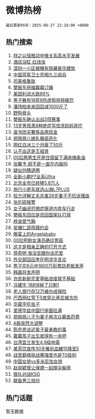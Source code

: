 # 微博热榜

`最后更新时间：2025-08-27 22:18:00 +0800`

## 热门搜索

1. [持之以恒推动中俄关系高水平发展](https://m.weibo.cn/search?containerid=100103type%3D1%26t%3D10%26q%3D%23%E6%8C%81%E4%B9%8B%E4%BB%A5%E6%81%92%E6%8E%A8%E5%8A%A8%E4%B8%AD%E4%BF%84%E5%85%B3%E7%B3%BB%E9%AB%98%E6%B0%B4%E5%B9%B3%E5%8F%91%E5%B1%95%23&stream_entry_id=51&isnewpage=1&extparam=seat%3D1%26q%3D%2523%25E6%258C%2581%25E4%25B9%258B%25E4%25BB%25A5%25E6%2581%2592%25E6%258E%25A8%25E5%258A%25A8%25E4%25B8%25AD%25E4%25BF%2584%25E5%2585%25B3%25E7%25B3%25BB%25E9%25AB%2598%25E6%25B0%25B4%25E5%25B9%25B3%25E5%258F%2591%25E5%25B1%2595%2523%26pos%3D0%26stream_entry_id%3D51%26c_type%3D51%26filter_type%3Drealtimehot%26cate%3D10103%26dgr%3D0%26display_time%3D1756304279%26pre_seqid%3D17563042793340290000821)
1. [酒店浴缸 红线虫](https://m.weibo.cn/search?containerid=100103type%3D1%26t%3D10%26q%3D%E9%85%92%E5%BA%97%E6%B5%B4%E7%BC%B8+%E7%BA%A2%E7%BA%BF%E8%99%AB&stream_entry_id=31&isnewpage=1&extparam=seat%3D1%26flag%3D0%26lcate%3D5001%26realpos%3D1%26q%3D%25E9%2585%2592%25E5%25BA%2597%25E6%25B5%25B4%25E7%25BC%25B8%2520%25E7%25BA%25A2%25E7%25BA%25BF%25E8%2599%25AB%26filter_type%3Drealtimehot%26stream_entry_id%3D31%26c_type%3D31%26dgr%3D0%26band_rank%3D1%26cate%3D5001%26pos%3D0%26display_time%3D1756304279%26pre_seqid%3D17563042793340290000821)
1. [深圳一小区被曝有隐藏豪华建筑](https://m.weibo.cn/search?containerid=100103type%3D1%26t%3D10%26q%3D%23%E6%B7%B1%E5%9C%B3%E4%B8%80%E5%B0%8F%E5%8C%BA%E8%A2%AB%E6%9B%9D%E6%9C%89%E9%9A%90%E8%97%8F%E8%B1%AA%E5%8D%8E%E5%BB%BA%E7%AD%91%23&stream_entry_id=31&isnewpage=1&extparam=seat%3D1%26flag%3D1%26lcate%3D5001%26realpos%3D2%26q%3D%2523%25E6%25B7%25B1%25E5%259C%25B3%25E4%25B8%2580%25E5%25B0%258F%25E5%258C%25BA%25E8%25A2%25AB%25E6%259B%259D%25E6%259C%2589%25E9%259A%2590%25E8%2597%258F%25E8%25B1%25AA%25E5%258D%258E%25E5%25BB%25BA%25E7%25AD%2591%2523%26filter_type%3Drealtimehot%26stream_entry_id%3D31%26c_type%3D31%26dgr%3D0%26band_rank%3D2%26cate%3D5001%26pos%3D1%26display_time%3D1756304279%26pre_seqid%3D17563042793340290000821)
1. [中国蓝盔卫士亮相九三阅兵](https://m.weibo.cn/search?containerid=100103type%3D1%26t%3D10%26q%3D%23%E4%B8%AD%E5%9B%BD%E8%93%9D%E7%9B%94%E5%8D%AB%E5%A3%AB%E4%BA%AE%E7%9B%B8%E4%B9%9D%E4%B8%89%E9%98%85%E5%85%B5%23&stream_entry_id=31&isnewpage=1&extparam=seat%3D1%26flag%3D0%26lcate%3D5001%26realpos%3D3%26q%3D%2523%25E4%25B8%25AD%25E5%259B%25BD%25E8%2593%259D%25E7%259B%2594%25E5%258D%25AB%25E5%25A3%25AB%25E4%25BA%25AE%25E7%259B%25B8%25E4%25B9%259D%25E4%25B8%2589%25E9%2598%2585%25E5%2585%25B5%2523%26filter_type%3Drealtimehot%26stream_entry_id%3D31%26c_type%3D31%26dgr%3D0%26band_rank%3D3%26cate%3D5001%26pos%3D2%26display_time%3D1756304279%26pre_seqid%3D17563042793340290000821)
1. [司美格鲁肽](https://m.weibo.cn/search?containerid=100103type%3D1%26t%3D10%26q%3D%E5%8F%B8%E7%BE%8E%E6%A0%BC%E9%B2%81%E8%82%BD&stream_entry_id=31&isnewpage=1&extparam=seat%3D1%26flag%3D0%26lcate%3D5001%26realpos%3D4%26q%3D%25E5%258F%25B8%25E7%25BE%258E%25E6%25A0%25BC%25E9%25B2%2581%25E8%2582%25BD%26filter_type%3Drealtimehot%26stream_entry_id%3D31%26c_type%3D31%26dgr%3D0%26band_rank%3D4%26cate%3D5001%26pos%3D3%26display_time%3D1756304279%26pre_seqid%3D17563042793340290000821)
1. [樊振东祝福霉霉订婚](https://m.weibo.cn/search?containerid=100103type%3D1%26t%3D10%26q%3D%23%E6%A8%8A%E6%8C%AF%E4%B8%9C%E7%A5%9D%E7%A6%8F%E9%9C%89%E9%9C%89%E8%AE%A2%E5%A9%9A%23&stream_entry_id=31&isnewpage=1&extparam=seat%3D1%26flag%3D1%26lcate%3D5001%26realpos%3D5%26q%3D%2523%25E6%25A8%258A%25E6%258C%25AF%25E4%25B8%259C%25E7%25A5%259D%25E7%25A6%258F%25E9%259C%2589%25E9%259C%2589%25E8%25AE%25A2%25E5%25A9%259A%2523%26filter_type%3Drealtimehot%26stream_entry_id%3D31%26c_type%3D31%26dgr%3D0%26band_rank%3D5%26cate%3D5001%26pos%3D4%26display_time%3D1756304279%26pre_seqid%3D17563042793340290000821)
1. [美团利润大跌89%](https://m.weibo.cn/search?containerid=100103type%3D1%26t%3D10%26q%3D%E7%BE%8E%E5%9B%A2%E5%88%A9%E6%B6%A6%E5%A4%A7%E8%B7%8C89%25&stream_entry_id=31&isnewpage=1&extparam=seat%3D1%26flag%3D1%26lcate%3D5001%26realpos%3D6%26q%3D%25E7%25BE%258E%25E5%259B%25A2%25E5%2588%25A9%25E6%25B6%25A6%25E5%25A4%25A7%25E8%25B7%258C89%2525%26filter_type%3Drealtimehot%26stream_entry_id%3D31%26c_type%3D31%26dgr%3D0%26band_rank%3D6%26cate%3D5001%26pos%3D5%26display_time%3D1756304279%26pre_seqid%3D17563042793340290000821)
1. [男子散布16死8伤虚假视频被罚](https://m.weibo.cn/search?containerid=100103type%3D1%26t%3D10%26q%3D%23%E7%94%B7%E5%AD%90%E6%95%A3%E5%B8%8316%E6%AD%BB8%E4%BC%A4%E8%99%9A%E5%81%87%E8%A7%86%E9%A2%91%E8%A2%AB%E7%BD%9A%23&stream_entry_id=31&isnewpage=1&extparam=seat%3D1%26stream_entry_id%3D31%26lcate%3D5001%26is_ad_pos%3D1%26q%3D%2523%25E7%2594%25B7%25E5%25AD%2590%25E6%2595%25A3%25E5%25B8%258316%25E6%25AD%25BB8%25E4%25BC%25A4%25E8%2599%259A%25E5%2581%2587%25E8%25A7%2586%25E9%25A2%2591%25E8%25A2%25AB%25E7%25BD%259A%2523%26filter_type%3Drealtimehot%26c_type%3D31%26adid%3D298715%26dgr%3D0%26band_rank%3D7%26cate%3D5001%26pos%3D6%26display_time%3D1756304279%26pre_seqid%3D17563042793340290000821)
1. [潘玮柏来来回回减1000斤了](https://m.weibo.cn/search?containerid=100103type%3D1%26t%3D10%26q%3D%E6%BD%98%E7%8E%AE%E6%9F%8F%E6%9D%A5%E6%9D%A5%E5%9B%9E%E5%9B%9E%E5%87%8F1000%E6%96%A4%E4%BA%86&stream_entry_id=31&isnewpage=1&extparam=seat%3D1%26flag%3D1%26lcate%3D5001%26realpos%3D7%26q%3D%25E6%25BD%2598%25E7%258E%25AE%25E6%259F%258F%25E6%259D%25A5%25E6%259D%25A5%25E5%259B%259E%25E5%259B%259E%25E5%2587%258F1000%25E6%2596%25A4%25E4%25BA%2586%26filter_type%3Drealtimehot%26stream_entry_id%3D31%26c_type%3D31%26dgr%3D0%26band_rank%3D7%26cate%3D5001%26pos%3D7%26display_time%3D1756304279%26pre_seqid%3D17563042793340290000821)
1. [野狗骨头](https://m.weibo.cn/search?containerid=100103type%3D1%26t%3D10%26q%3D%E9%87%8E%E7%8B%97%E9%AA%A8%E5%A4%B4&stream_entry_id=31&isnewpage=1&extparam=seat%3D1%26flag%3D1%26lcate%3D5001%26realpos%3D8%26q%3D%25E9%2587%258E%25E7%258B%2597%25E9%25AA%25A8%25E5%25A4%25B4%26filter_type%3Drealtimehot%26stream_entry_id%3D31%26c_type%3D31%26dgr%3D0%26band_rank%3D8%26cate%3D5001%26pos%3D8%26display_time%3D1756304279%26pre_seqid%3D17563042793340290000821)
1. [樊振东确认出战3项赛事](https://m.weibo.cn/search?containerid=100103type%3D1%26t%3D10%26q%3D%23%E6%A8%8A%E6%8C%AF%E4%B8%9C%E7%A1%AE%E8%AE%A4%E5%87%BA%E6%88%983%E9%A1%B9%E8%B5%9B%E4%BA%8B%23&stream_entry_id=31&isnewpage=1&extparam=seat%3D1%26flag%3D0%26lcate%3D5001%26realpos%3D9%26q%3D%2523%25E6%25A8%258A%25E6%258C%25AF%25E4%25B8%259C%25E7%25A1%25AE%25E8%25AE%25A4%25E5%2587%25BA%25E6%2588%25983%25E9%25A1%25B9%25E8%25B5%259B%25E4%25BA%258B%2523%26filter_type%3Drealtimehot%26stream_entry_id%3D31%26c_type%3D31%26dgr%3D0%26band_rank%3D9%26cate%3D5001%26pos%3D9%26display_time%3D1756304279%26pre_seqid%3D17563042793340290000821)
1. [13岁男孩患8种绝症写信求妈妈弃疗](https://m.weibo.cn/search?containerid=100103type%3D1%26t%3D10%26q%3D%2313%E5%B2%81%E7%94%B7%E5%AD%A9%E6%82%A38%E7%A7%8D%E7%BB%9D%E7%97%87%E5%86%99%E4%BF%A1%E6%B1%82%E5%A6%88%E5%A6%88%E5%BC%83%E7%96%97%23&stream_entry_id=31&isnewpage=1&extparam=seat%3D1%26flag%3D0%26lcate%3D5001%26realpos%3D10%26q%3D%252313%25E5%25B2%2581%25E7%2594%25B7%25E5%25AD%25A9%25E6%2582%25A38%25E7%25A7%258D%25E7%25BB%259D%25E7%2597%2587%25E5%2586%2599%25E4%25BF%25A1%25E6%25B1%2582%25E5%25A6%2588%25E5%25A6%2588%25E5%25BC%2583%25E7%2596%2597%2523%26filter_type%3Drealtimehot%26stream_entry_id%3D31%26c_type%3D31%26dgr%3D0%26band_rank%3D10%26cate%3D5001%26pos%3D10%26display_time%3D1756304279%26pre_seqid%3D17563042793340290000821)
1. [虞书欣买奢侈品用现金](https://m.weibo.cn/search?containerid=100103type%3D1%26t%3D10%26q%3D%23%E8%99%9E%E4%B9%A6%E6%AC%A3%E4%B9%B0%E5%A5%A2%E4%BE%88%E5%93%81%E7%94%A8%E7%8E%B0%E9%87%91%23&stream_entry_id=31&isnewpage=1&extparam=seat%3D1%26flag%3D1%26lcate%3D5001%26realpos%3D11%26q%3D%2523%25E8%2599%259E%25E4%25B9%25A6%25E6%25AC%25A3%25E4%25B9%25B0%25E5%25A5%25A2%25E4%25BE%2588%25E5%2593%2581%25E7%2594%25A8%25E7%258E%25B0%25E9%2587%2591%2523%26filter_type%3Drealtimehot%26stream_entry_id%3D31%26c_type%3D31%26dgr%3D0%26band_rank%3D11%26cate%3D5001%26pos%3D11%26display_time%3D1756304279%26pre_seqid%3D17563042793340290000821)
1. [郑佩佩儿媳乳腺癌恶化](https://m.weibo.cn/search?containerid=100103type%3D1%26t%3D10%26q%3D%23%E9%83%91%E4%BD%A9%E4%BD%A9%E5%84%BF%E5%AA%B3%E4%B9%B3%E8%85%BA%E7%99%8C%E6%81%B6%E5%8C%96%23&stream_entry_id=31&isnewpage=1&extparam=seat%3D1%26flag%3D1%26lcate%3D5001%26realpos%3D12%26q%3D%2523%25E9%2583%2591%25E4%25BD%25A9%25E4%25BD%25A9%25E5%2584%25BF%25E5%25AA%25B3%25E4%25B9%25B3%25E8%2585%25BA%25E7%2599%258C%25E6%2581%25B6%25E5%258C%2596%2523%26filter_type%3Drealtimehot%26stream_entry_id%3D31%26c_type%3D31%26dgr%3D0%26band_rank%3D12%26cate%3D5001%26pos%3D12%26display_time%3D1756304279%26pre_seqid%3D17563042793340290000821)
1. [网红白冰三个月瘦了50斤](https://m.weibo.cn/search?containerid=100103type%3D1%26t%3D10%26q%3D%23%E7%BD%91%E7%BA%A2%E7%99%BD%E5%86%B0%E4%B8%89%E4%B8%AA%E6%9C%88%E7%98%A6%E4%BA%8650%E6%96%A4%23&stream_entry_id=31&isnewpage=1&extparam=seat%3D1%26flag%3D0%26lcate%3D5001%26realpos%3D13%26q%3D%2523%25E7%25BD%2591%25E7%25BA%25A2%25E7%2599%25BD%25E5%2586%25B0%25E4%25B8%2589%25E4%25B8%25AA%25E6%259C%2588%25E7%2598%25A6%25E4%25BA%258650%25E6%2596%25A4%2523%26filter_type%3Drealtimehot%26stream_entry_id%3D31%26c_type%3D31%26dgr%3D0%26band_rank%3D13%26cate%3D5001%26pos%3D13%26display_time%3D1756304279%26pre_seqid%3D17563042793340290000821)
1. [认不出这是王祖贤](https://m.weibo.cn/search?containerid=100103type%3D1%26t%3D10%26q%3D%23%E8%AE%A4%E4%B8%8D%E5%87%BA%E8%BF%99%E6%98%AF%E7%8E%8B%E7%A5%96%E8%B4%A4%23&stream_entry_id=31&isnewpage=1&extparam=seat%3D1%26flag%3D1%26lcate%3D5001%26realpos%3D14%26q%3D%2523%25E8%25AE%25A4%25E4%25B8%258D%25E5%2587%25BA%25E8%25BF%2599%25E6%2598%25AF%25E7%258E%258B%25E7%25A5%2596%25E8%25B4%25A4%2523%26filter_type%3Drealtimehot%26stream_entry_id%3D31%26c_type%3D31%26dgr%3D0%26band_rank%3D14%26cate%3D5001%26pos%3D14%26display_time%3D1756304279%26pre_seqid%3D17563042793340290000821)
1. [00后两男生开房住宿留下满床辣条油](https://m.weibo.cn/search?containerid=100103type%3D1%26t%3D10%26q%3D%2300%E5%90%8E%E4%B8%A4%E7%94%B7%E7%94%9F%E5%BC%80%E6%88%BF%E4%BD%8F%E5%AE%BF%E7%95%99%E4%B8%8B%E6%BB%A1%E5%BA%8A%E8%BE%A3%E6%9D%A1%E6%B2%B9%23&stream_entry_id=31&isnewpage=1&extparam=seat%3D1%26flag%3D0%26lcate%3D5001%26realpos%3D15%26q%3D%252300%25E5%2590%258E%25E4%25B8%25A4%25E7%2594%25B7%25E7%2594%259F%25E5%25BC%2580%25E6%2588%25BF%25E4%25BD%258F%25E5%25AE%25BF%25E7%2595%2599%25E4%25B8%258B%25E6%25BB%25A1%25E5%25BA%258A%25E8%25BE%25A3%25E6%259D%25A1%25E6%25B2%25B9%2523%26filter_type%3Drealtimehot%26stream_entry_id%3D31%26c_type%3D31%26dgr%3D0%26band_rank%3D15%26cate%3D5001%26pos%3D15%26display_time%3D1756304279%26pre_seqid%3D17563042793340290000821)
1. [张馨予 姐不是一直在内娱吗](https://m.weibo.cn/search?containerid=100103type%3D1%26t%3D10%26q%3D%E5%BC%A0%E9%A6%A8%E4%BA%88+%E5%A7%90%E4%B8%8D%E6%98%AF%E4%B8%80%E7%9B%B4%E5%9C%A8%E5%86%85%E5%A8%B1%E5%90%97&stream_entry_id=31&isnewpage=1&extparam=seat%3D1%26flag%3D0%26lcate%3D5001%26realpos%3D16%26q%3D%25E5%25BC%25A0%25E9%25A6%25A8%25E4%25BA%2588%2520%25E5%25A7%2590%25E4%25B8%258D%25E6%2598%25AF%25E4%25B8%2580%25E7%259B%25B4%25E5%259C%25A8%25E5%2586%2585%25E5%25A8%25B1%25E5%2590%2597%26filter_type%3Drealtimehot%26stream_entry_id%3D31%26c_type%3D31%26dgr%3D0%26band_rank%3D16%26cate%3D5001%26pos%3D16%26display_time%3D1756304279%26pre_seqid%3D17563042793340290000821)
1. [疑似何穗退圈](https://m.weibo.cn/search?containerid=100103type%3D1%26t%3D10%26q%3D%23%E7%96%91%E4%BC%BC%E4%BD%95%E7%A9%97%E9%80%80%E5%9C%88%23&stream_entry_id=31&isnewpage=1&extparam=seat%3D1%26flag%3D0%26lcate%3D5001%26realpos%3D17%26q%3D%2523%25E7%2596%2591%25E4%25BC%25BC%25E4%25BD%2595%25E7%25A9%2597%25E9%2580%2580%25E5%259C%2588%2523%26filter_type%3Drealtimehot%26stream_entry_id%3D31%26c_type%3D31%26dgr%3D0%26band_rank%3D17%26cate%3D5001%26pos%3D17%26display_time%3D1756304279%26pre_seqid%3D17563042793340290000821)
1. [全新小鹏P7全系Ultra](https://m.weibo.cn/search?containerid=100103type%3D1%26t%3D10%26q%3D%23%E5%85%A8%E6%96%B0%E5%B0%8F%E9%B9%8FP7%E5%85%A8%E7%B3%BBUltra%23&stream_entry_id=31&isnewpage=1&extparam=seat%3D1%26flag%3D1%26lcate%3D5001%26realpos%3D18%26q%3D%2523%25E5%2585%25A8%25E6%2596%25B0%25E5%25B0%258F%25E9%25B9%258FP7%25E5%2585%25A8%25E7%25B3%25BBUltra%2523%26filter_type%3Drealtimehot%26stream_entry_id%3D31%26c_type%3D31%26dgr%3D0%26band_rank%3D18%26cate%3D5001%26pos%3D18%26display_time%3D1756304279%26pre_seqid%3D17563042793340290000821)
1. [北京全市已转移5.8万人](https://m.weibo.cn/search?containerid=100103type%3D1%26t%3D10%26q%3D%23%E5%8C%97%E4%BA%AC%E5%85%A8%E5%B8%82%E5%B7%B2%E8%BD%AC%E7%A7%BB5.8%E4%B8%87%E4%BA%BA%23&stream_entry_id=31&isnewpage=1&extparam=seat%3D1%26flag%3D0%26lcate%3D5001%26realpos%3D19%26q%3D%2523%25E5%258C%2597%25E4%25BA%25AC%25E5%2585%25A8%25E5%25B8%2582%25E5%25B7%25B2%25E8%25BD%25AC%25E7%25A7%25BB5.8%25E4%25B8%2587%25E4%25BA%25BA%2523%26filter_type%3Drealtimehot%26stream_entry_id%3D31%26c_type%3D31%26dgr%3D0%26band_rank%3D19%26cate%3D5001%26pos%3D19%26display_time%3D1756304279%26pre_seqid%3D17563042793340290000821)
1. [旅行小房车就选山海L7PLUS](https://m.weibo.cn/search?containerid=100103type%3D1%26t%3D10%26q%3D%23%E6%97%85%E8%A1%8C%E5%B0%8F%E6%88%BF%E8%BD%A6%E5%B0%B1%E9%80%89%E5%B1%B1%E6%B5%B7L7PLUS%23&stream_entry_id=31&isnewpage=1&extparam=seat%3D1%26flag%3D1%26lcate%3D5001%26realpos%3D20%26q%3D%2523%25E6%2597%2585%25E8%25A1%258C%25E5%25B0%258F%25E6%2588%25BF%25E8%25BD%25A6%25E5%25B0%25B1%25E9%2580%2589%25E5%25B1%25B1%25E6%25B5%25B7L7PLUS%2523%26filter_type%3Drealtimehot%26stream_entry_id%3D31%26c_type%3D31%26dgr%3D0%26band_rank%3D20%26cate%3D5001%26pos%3D20%26display_time%3D1756304279%26pre_seqid%3D17563042793340290000821)
1. [检方详解丈夫杀害26岁妻子不抗诉理由](https://m.weibo.cn/search?containerid=100103type%3D1%26t%3D10%26q%3D%23%E6%A3%80%E6%96%B9%E8%AF%A6%E8%A7%A3%E4%B8%88%E5%A4%AB%E6%9D%80%E5%AE%B326%E5%B2%81%E5%A6%BB%E5%AD%90%E4%B8%8D%E6%8A%97%E8%AF%89%E7%90%86%E7%94%B1%23&stream_entry_id=31&isnewpage=1&extparam=seat%3D1%26flag%3D0%26lcate%3D5001%26realpos%3D21%26q%3D%2523%25E6%25A3%2580%25E6%2596%25B9%25E8%25AF%25A6%25E8%25A7%25A3%25E4%25B8%2588%25E5%25A4%25AB%25E6%259D%2580%25E5%25AE%25B326%25E5%25B2%2581%25E5%25A6%25BB%25E5%25AD%2590%25E4%25B8%258D%25E6%258A%2597%25E8%25AF%2589%25E7%2590%2586%25E7%2594%25B1%2523%26filter_type%3Drealtimehot%26stream_entry_id%3D31%26c_type%3D31%26dgr%3D0%26band_rank%3D21%26cate%3D5001%26pos%3D21%26display_time%3D1756304279%26pre_seqid%3D17563042793340290000821)
1. [张伦硕报警](https://m.weibo.cn/search?containerid=100103type%3D1%26t%3D10%26q%3D%23%E5%BC%A0%E4%BC%A6%E7%A1%95%E6%8A%A5%E8%AD%A6%23&stream_entry_id=31&isnewpage=1&extparam=seat%3D1%26flag%3D1%26lcate%3D5001%26realpos%3D22%26q%3D%2523%25E5%25BC%25A0%25E4%25BC%25A6%25E7%25A1%2595%25E6%258A%25A5%25E8%25AD%25A6%2523%26filter_type%3Drealtimehot%26stream_entry_id%3D31%26c_type%3D31%26dgr%3D0%26band_rank%3D22%26cate%3D5001%26pos%3D22%26display_time%3D1756304279%26pre_seqid%3D17563042793340290000821)
1. [女子幽闭恐惧症隧道内弃车行走](https://m.weibo.cn/search?containerid=100103type%3D1%26t%3D10%26q%3D%23%E5%A5%B3%E5%AD%90%E5%B9%BD%E9%97%AD%E6%81%90%E6%83%A7%E7%97%87%E9%9A%A7%E9%81%93%E5%86%85%E5%BC%83%E8%BD%A6%E8%A1%8C%E8%B5%B0%23&stream_entry_id=31&isnewpage=1&extparam=seat%3D1%26flag%3D1%26lcate%3D5001%26realpos%3D23%26q%3D%2523%25E5%25A5%25B3%25E5%25AD%2590%25E5%25B9%25BD%25E9%2597%25AD%25E6%2581%2590%25E6%2583%25A7%25E7%2597%2587%25E9%259A%25A7%25E9%2581%2593%25E5%2586%2585%25E5%25BC%2583%25E8%25BD%25A6%25E8%25A1%258C%25E8%25B5%25B0%2523%26filter_type%3Drealtimehot%26stream_entry_id%3D31%26c_type%3D31%26dgr%3D0%26band_rank%3D23%26cate%3D5001%26pos%3D23%26display_time%3D1756304279%26pre_seqid%3D17563042793340290000821)
1. [樊振东回应是否回国家队打球](https://m.weibo.cn/search?containerid=100103type%3D1%26t%3D10%26q%3D%23%E6%A8%8A%E6%8C%AF%E4%B8%9C%E5%9B%9E%E5%BA%94%E6%98%AF%E5%90%A6%E5%9B%9E%E5%9B%BD%E5%AE%B6%E9%98%9F%E6%89%93%E7%90%83%23&stream_entry_id=31&isnewpage=1&extparam=seat%3D1%26flag%3D1%26lcate%3D5001%26realpos%3D24%26q%3D%2523%25E6%25A8%258A%25E6%258C%25AF%25E4%25B8%259C%25E5%259B%259E%25E5%25BA%2594%25E6%2598%25AF%25E5%2590%25A6%25E5%259B%259E%25E5%259B%25BD%25E5%25AE%25B6%25E9%2598%259F%25E6%2589%2593%25E7%2590%2583%2523%26filter_type%3Drealtimehot%26stream_entry_id%3D31%26c_type%3D31%26dgr%3D0%26band_rank%3D24%26cate%3D5001%26pos%3D24%26display_time%3D1756304279%26pre_seqid%3D17563042793340290000821)
1. [梓渝曾气胸](https://m.weibo.cn/search?containerid=100103type%3D1%26t%3D10%26q%3D%E6%A2%93%E6%B8%9D%E6%9B%BE%E6%B0%94%E8%83%B8&stream_entry_id=31&isnewpage=1&extparam=seat%3D1%26flag%3D1%26lcate%3D5001%26realpos%3D25%26q%3D%25E6%25A2%2593%25E6%25B8%259D%25E6%259B%25BE%25E6%25B0%2594%25E8%2583%25B8%26filter_type%3Drealtimehot%26stream_entry_id%3D31%26c_type%3D31%26dgr%3D0%26band_rank%3D25%26cate%3D5001%26pos%3D25%26display_time%3D1756304279%26pre_seqid%3D17563042793340290000821)
1. [吴慷仁邵雨薇约会](https://m.weibo.cn/search?containerid=100103type%3D1%26t%3D10%26q%3D%23%E5%90%B4%E6%85%B7%E4%BB%81%E9%82%B5%E9%9B%A8%E8%96%87%E7%BA%A6%E4%BC%9A%23&stream_entry_id=31&isnewpage=1&extparam=seat%3D1%26flag%3D1%26lcate%3D5001%26realpos%3D26%26q%3D%2523%25E5%2590%25B4%25E6%2585%25B7%25E4%25BB%2581%25E9%2582%25B5%25E9%259B%25A8%25E8%2596%2587%25E7%25BA%25A6%25E4%25BC%259A%2523%26filter_type%3Drealtimehot%26stream_entry_id%3D31%26c_type%3D31%26dgr%3D0%26band_rank%3D26%26cate%3D5001%26pos%3D26%26display_time%3D1756304279%26pre_seqid%3D17563042793340290000821)
1. [晚宴上的Angelababy](https://m.weibo.cn/search?containerid=100103type%3D1%26t%3D10%26q%3D%23%E6%99%9A%E5%AE%B4%E4%B8%8A%E7%9A%84Angelababy%23&stream_entry_id=31&isnewpage=1&extparam=seat%3D1%26flag%3D1%26lcate%3D5001%26realpos%3D27%26q%3D%2523%25E6%2599%259A%25E5%25AE%25B4%25E4%25B8%258A%25E7%259A%2584Angelababy%2523%26filter_type%3Drealtimehot%26stream_entry_id%3D31%26c_type%3D31%26dgr%3D0%26band_rank%3D27%26cate%3D5001%26pos%3D27%26display_time%3D1756304279%26pre_seqid%3D17563042793340290000821)
1. [00后短剧女演员确诊胃癌](https://m.weibo.cn/search?containerid=100103type%3D1%26t%3D10%26q%3D%2300%E5%90%8E%E7%9F%AD%E5%89%A7%E5%A5%B3%E6%BC%94%E5%91%98%E7%A1%AE%E8%AF%8A%E8%83%83%E7%99%8C%23&stream_entry_id=31&isnewpage=1&extparam=seat%3D1%26flag%3D1%26lcate%3D5001%26realpos%3D28%26q%3D%252300%25E5%2590%258E%25E7%259F%25AD%25E5%2589%25A7%25E5%25A5%25B3%25E6%25BC%2594%25E5%2591%2598%25E7%25A1%25AE%25E8%25AF%258A%25E8%2583%2583%25E7%2599%258C%2523%26filter_type%3Drealtimehot%26stream_entry_id%3D31%26c_type%3D31%26dgr%3D0%26band_rank%3D28%26cate%3D5001%26pos%3D28%26display_time%3D1756304279%26pre_seqid%3D17563042793340290000821)
1. [这才是相亲正确的打开方式](https://m.weibo.cn/search?containerid=100103type%3D1%26t%3D10%26q%3D%E8%BF%99%E6%89%8D%E6%98%AF%E7%9B%B8%E4%BA%B2%E6%AD%A3%E7%A1%AE%E7%9A%84%E6%89%93%E5%BC%80%E6%96%B9%E5%BC%8F&stream_entry_id=31&isnewpage=1&extparam=seat%3D1%26flag%3D1%26lcate%3D5001%26realpos%3D29%26q%3D%25E8%25BF%2599%25E6%2589%258D%25E6%2598%25AF%25E7%259B%25B8%25E4%25BA%25B2%25E6%25AD%25A3%25E7%25A1%25AE%25E7%259A%2584%25E6%2589%2593%25E5%25BC%2580%25E6%2596%25B9%25E5%25BC%258F%26filter_type%3Drealtimehot%26stream_entry_id%3D31%26c_type%3D31%26dgr%3D0%26band_rank%3D29%26cate%3D5001%26pos%3D29%26display_time%3D1756304279%26pre_seqid%3D17563042793340290000821)
1. [蒋奇明 我没空跟你谈恋爱](https://m.weibo.cn/search?containerid=100103type%3D1%26t%3D10%26q%3D%E8%92%8B%E5%A5%87%E6%98%8E+%E6%88%91%E6%B2%A1%E7%A9%BA%E8%B7%9F%E4%BD%A0%E8%B0%88%E6%81%8B%E7%88%B1&stream_entry_id=31&isnewpage=1&extparam=seat%3D1%26flag%3D0%26lcate%3D5001%26realpos%3D30%26q%3D%25E8%2592%258B%25E5%25A5%2587%25E6%2598%258E%2520%25E6%2588%2591%25E6%25B2%25A1%25E7%25A9%25BA%25E8%25B7%259F%25E4%25BD%25A0%25E8%25B0%2588%25E6%2581%258B%25E7%2588%25B1%26filter_type%3Drealtimehot%26stream_entry_id%3D31%26c_type%3D31%26dgr%3D0%26band_rank%3D30%26cate%3D5001%26pos%3D30%26display_time%3D1756304279%26pre_seqid%3D17563042793340290000821)
1. [外交部回应李在明涉华言论](https://m.weibo.cn/search?containerid=100103type%3D1%26t%3D10%26q%3D%23%E5%A4%96%E4%BA%A4%E9%83%A8%E5%9B%9E%E5%BA%94%E6%9D%8E%E5%9C%A8%E6%98%8E%E6%B6%89%E5%8D%8E%E8%A8%80%E8%AE%BA%23&stream_entry_id=31&isnewpage=1&extparam=seat%3D1%26flag%3D0%26lcate%3D5001%26realpos%3D31%26q%3D%2523%25E5%25A4%2596%25E4%25BA%25A4%25E9%2583%25A8%25E5%259B%259E%25E5%25BA%2594%25E6%259D%258E%25E5%259C%25A8%25E6%2598%258E%25E6%25B6%2589%25E5%258D%258E%25E8%25A8%2580%25E8%25AE%25BA%2523%26filter_type%3Drealtimehot%26stream_entry_id%3D31%26c_type%3D31%26dgr%3D0%26band_rank%3D31%26cate%3D5001%26pos%3D31%26display_time%3D1756304279%26pre_seqid%3D17563042793340290000821)
1. [男子花6元中1800万彩票店老板发声](https://m.weibo.cn/search?containerid=100103type%3D1%26t%3D10%26q%3D%23%E7%94%B7%E5%AD%90%E8%8A%B16%E5%85%83%E4%B8%AD1800%E4%B8%87%E5%BD%A9%E7%A5%A8%E5%BA%97%E8%80%81%E6%9D%BF%E5%8F%91%E5%A3%B0%23&stream_entry_id=31&isnewpage=1&extparam=seat%3D1%26flag%3D0%26lcate%3D5001%26realpos%3D32%26q%3D%2523%25E7%2594%25B7%25E5%25AD%2590%25E8%258A%25B16%25E5%2585%2583%25E4%25B8%25AD1800%25E4%25B8%2587%25E5%25BD%25A9%25E7%25A5%25A8%25E5%25BA%2597%25E8%2580%2581%25E6%259D%25BF%25E5%258F%2591%25E5%25A3%25B0%2523%26filter_type%3Drealtimehot%26stream_entry_id%3D31%26c_type%3D31%26dgr%3D0%26band_rank%3D32%26cate%3D5001%26pos%3D32%26display_time%3D1756304279%26pre_seqid%3D17563042793340290000821)
1. [韩磊将发声明](https://m.weibo.cn/search?containerid=100103type%3D1%26t%3D10%26q%3D%23%E9%9F%A9%E7%A3%8A%E5%B0%86%E5%8F%91%E5%A3%B0%E6%98%8E%23&stream_entry_id=31&isnewpage=1&extparam=seat%3D1%26flag%3D1%26lcate%3D5001%26realpos%3D33%26q%3D%2523%25E9%259F%25A9%25E7%25A3%258A%25E5%25B0%2586%25E5%258F%2591%25E5%25A3%25B0%25E6%2598%258E%2523%26filter_type%3Drealtimehot%26stream_entry_id%3D31%26c_type%3D31%26dgr%3D0%26band_rank%3D33%26cate%3D5001%26pos%3D33%26display_time%3D1756304279%26pre_seqid%3D17563042793340290000821)
1. [许凯新剧恋爱基础进度就不基础](https://m.weibo.cn/search?containerid=100103type%3D1%26t%3D10%26q%3D%E8%AE%B8%E5%87%AF%E6%96%B0%E5%89%A7%E6%81%8B%E7%88%B1%E5%9F%BA%E7%A1%80%E8%BF%9B%E5%BA%A6%E5%B0%B1%E4%B8%8D%E5%9F%BA%E7%A1%80&stream_entry_id=31&isnewpage=1&extparam=seat%3D1%26flag%3D1%26lcate%3D5001%26realpos%3D34%26q%3D%25E8%25AE%25B8%25E5%2587%25AF%25E6%2596%25B0%25E5%2589%25A7%25E6%2581%258B%25E7%2588%25B1%25E5%259F%25BA%25E7%25A1%2580%25E8%25BF%259B%25E5%25BA%25A6%25E5%25B0%25B1%25E4%25B8%258D%25E5%259F%25BA%25E7%25A1%2580%26filter_type%3Drealtimehot%26stream_entry_id%3D31%26c_type%3D31%26dgr%3D0%26band_rank%3D34%26cate%3D5001%26pos%3D34%26display_time%3D1756304279%26pre_seqid%3D17563042793340290000821)
1. [冯建宇 18的8掉了只剩1](https://m.weibo.cn/search?containerid=100103type%3D1%26t%3D10%26q%3D%E5%86%AF%E5%BB%BA%E5%AE%87+18%E7%9A%848%E6%8E%89%E4%BA%86%E5%8F%AA%E5%89%A91&stream_entry_id=31&isnewpage=1&extparam=seat%3D1%26flag%3D1%26lcate%3D5001%26realpos%3D35%26q%3D%25E5%2586%25AF%25E5%25BB%25BA%25E5%25AE%2587%252018%25E7%259A%25848%25E6%258E%2589%25E4%25BA%2586%25E5%258F%25AA%25E5%2589%25A91%26filter_type%3Drealtimehot%26stream_entry_id%3D31%26c_type%3D31%26dgr%3D0%26band_rank%3D35%26cate%3D5001%26pos%3D35%26display_time%3D1756304279%26pre_seqid%3D17563042793340290000821)
1. [老人银行存12万被办成保险](https://m.weibo.cn/search?containerid=100103type%3D1%26t%3D10%26q%3D%E8%80%81%E4%BA%BA%E9%93%B6%E8%A1%8C%E5%AD%9812%E4%B8%87%E8%A2%AB%E5%8A%9E%E6%88%90%E4%BF%9D%E9%99%A9&stream_entry_id=31&isnewpage=1&extparam=seat%3D1%26flag%3D1%26lcate%3D5001%26realpos%3D36%26q%3D%25E8%2580%2581%25E4%25BA%25BA%25E9%2593%25B6%25E8%25A1%258C%25E5%25AD%259812%25E4%25B8%2587%25E8%25A2%25AB%25E5%258A%259E%25E6%2588%2590%25E4%25BF%259D%25E9%2599%25A9%26filter_type%3Drealtimehot%26stream_entry_id%3D31%26c_type%3D31%26dgr%3D0%26band_rank%3D36%26cate%3D5001%26pos%3D36%26display_time%3D1756304279%26pre_seqid%3D17563042793340290000821)
1. [巴西网红零下5度穿比基尼被冻伤](https://m.weibo.cn/search?containerid=100103type%3D1%26t%3D10%26q%3D%23%E5%B7%B4%E8%A5%BF%E7%BD%91%E7%BA%A2%E9%9B%B6%E4%B8%8B5%E5%BA%A6%E7%A9%BF%E6%AF%94%E5%9F%BA%E5%B0%BC%E8%A2%AB%E5%86%BB%E4%BC%A4%23&stream_entry_id=31&isnewpage=1&extparam=seat%3D1%26flag%3D1%26lcate%3D5001%26realpos%3D37%26q%3D%2523%25E5%25B7%25B4%25E8%25A5%25BF%25E7%25BD%2591%25E7%25BA%25A2%25E9%259B%25B6%25E4%25B8%258B5%25E5%25BA%25A6%25E7%25A9%25BF%25E6%25AF%2594%25E5%259F%25BA%25E5%25B0%25BC%25E8%25A2%25AB%25E5%2586%25BB%25E4%25BC%25A4%2523%26filter_type%3Drealtimehot%26stream_entry_id%3D31%26c_type%3D31%26dgr%3D0%26band_rank%3D37%26cate%3D5001%26pos%3D37%26display_time%3D1756304279%26pre_seqid%3D17563042793340290000821)
1. [华晨宇吃虫子](https://m.weibo.cn/search?containerid=100103type%3D1%26t%3D10%26q%3D%E5%8D%8E%E6%99%A8%E5%AE%87%E5%90%83%E8%99%AB%E5%AD%90&stream_entry_id=31&isnewpage=1&extparam=seat%3D1%26flag%3D1%26lcate%3D5001%26realpos%3D38%26q%3D%25E5%258D%258E%25E6%2599%25A8%25E5%25AE%2587%25E5%2590%2583%25E8%2599%25AB%25E5%25AD%2590%26filter_type%3Drealtimehot%26stream_entry_id%3D31%26c_type%3D31%26dgr%3D0%26band_rank%3D38%26cate%3D5001%26pos%3D38%26display_time%3D1756304279%26pre_seqid%3D17563042793340290000821)
1. [爱德华兹中国行排面拉满](https://m.weibo.cn/search?containerid=100103type%3D1%26t%3D10%26q%3D%23%E7%88%B1%E5%BE%B7%E5%8D%8E%E5%85%B9%E4%B8%AD%E5%9B%BD%E8%A1%8C%E6%8E%92%E9%9D%A2%E6%8B%89%E6%BB%A1%23&stream_entry_id=31&isnewpage=1&extparam=seat%3D1%26flag%3D1%26lcate%3D5001%26realpos%3D39%26q%3D%2523%25E7%2588%25B1%25E5%25BE%25B7%25E5%258D%258E%25E5%2585%25B9%25E4%25B8%25AD%25E5%259B%25BD%25E8%25A1%258C%25E6%258E%2592%25E9%259D%25A2%25E6%258B%2589%25E6%25BB%25A1%2523%26filter_type%3Drealtimehot%26stream_entry_id%3D31%26c_type%3D31%26dgr%3D0%26band_rank%3D39%26cate%3D5001%26pos%3D39%26display_time%3D1756304279%26pre_seqid%3D17563042793340290000821)
1. [郑佩佩儿子为妻子再次众筹医药费](https://m.weibo.cn/search?containerid=100103type%3D1%26t%3D10%26q%3D%23%E9%83%91%E4%BD%A9%E4%BD%A9%E5%84%BF%E5%AD%90%E4%B8%BA%E5%A6%BB%E5%AD%90%E5%86%8D%E6%AC%A1%E4%BC%97%E7%AD%B9%E5%8C%BB%E8%8D%AF%E8%B4%B9%23&stream_entry_id=31&isnewpage=1&extparam=seat%3D1%26flag%3D1%26lcate%3D5001%26realpos%3D40%26q%3D%2523%25E9%2583%2591%25E4%25BD%25A9%25E4%25BD%25A9%25E5%2584%25BF%25E5%25AD%2590%25E4%25B8%25BA%25E5%25A6%25BB%25E5%25AD%2590%25E5%2586%258D%25E6%25AC%25A1%25E4%25BC%2597%25E7%25AD%25B9%25E5%258C%25BB%25E8%258D%25AF%25E8%25B4%25B9%2523%26filter_type%3Drealtimehot%26stream_entry_id%3D31%26c_type%3D31%26dgr%3D0%26band_rank%3D40%26cate%3D5001%26pos%3D40%26display_time%3D1756304279%26pre_seqid%3D17563042793340290000821)
1. [A股突然大调整](https://m.weibo.cn/search?containerid=100103type%3D1%26t%3D10%26q%3D%23A%E8%82%A1%E7%AA%81%E7%84%B6%E5%A4%A7%E8%B0%83%E6%95%B4%23&stream_entry_id=31&isnewpage=1&extparam=seat%3D1%26flag%3D0%26lcate%3D5001%26realpos%3D41%26q%3D%2523A%25E8%2582%25A1%25E7%25AA%2581%25E7%2584%25B6%25E5%25A4%25A7%25E8%25B0%2583%25E6%2595%25B4%2523%26filter_type%3Drealtimehot%26stream_entry_id%3D31%26c_type%3D31%26dgr%3D0%26band_rank%3D41%26cate%3D5001%26pos%3D41%26display_time%3D1756304279%26pre_seqid%3D17563042793340290000821)
1. [陈乔恩谈这辈子最勇敢的事](https://m.weibo.cn/search?containerid=100103type%3D1%26t%3D10%26q%3D%E9%99%88%E4%B9%94%E6%81%A9%E8%B0%88%E8%BF%99%E8%BE%88%E5%AD%90%E6%9C%80%E5%8B%87%E6%95%A2%E7%9A%84%E4%BA%8B&stream_entry_id=31&isnewpage=1&extparam=seat%3D1%26flag%3D1%26lcate%3D5001%26realpos%3D42%26q%3D%25E9%2599%2588%25E4%25B9%2594%25E6%2581%25A9%25E8%25B0%2588%25E8%25BF%2599%25E8%25BE%2588%25E5%25AD%2590%25E6%259C%2580%25E5%258B%2587%25E6%2595%25A2%25E7%259A%2584%25E4%25BA%258B%26filter_type%3Drealtimehot%26stream_entry_id%3D31%26c_type%3D31%26dgr%3D0%26band_rank%3D42%26cate%3D5001%26pos%3D42%26display_time%3D1756304279%26pre_seqid%3D17563042793340290000821)
1. [霉霉孩子出生就得有一米吧](https://m.weibo.cn/search?containerid=100103type%3D1%26t%3D10%26q%3D%E9%9C%89%E9%9C%89%E5%AD%A9%E5%AD%90%E5%87%BA%E7%94%9F%E5%B0%B1%E5%BE%97%E6%9C%89%E4%B8%80%E7%B1%B3%E5%90%A7&stream_entry_id=31&isnewpage=1&extparam=seat%3D1%26flag%3D0%26lcate%3D5001%26realpos%3D43%26q%3D%25E9%259C%2589%25E9%259C%2589%25E5%25AD%25A9%25E5%25AD%2590%25E5%2587%25BA%25E7%2594%259F%25E5%25B0%25B1%25E5%25BE%2597%25E6%259C%2589%25E4%25B8%2580%25E7%25B1%25B3%25E5%2590%25A7%26filter_type%3Drealtimehot%26stream_entry_id%3D31%26c_type%3D31%26dgr%3D0%26band_rank%3D43%26cate%3D5001%26pos%3D43%26display_time%3D1756304279%26pre_seqid%3D17563042793340290000821)
1. [台湾宜兰发生4.9级地震](https://m.weibo.cn/search?containerid=100103type%3D1%26t%3D10%26q%3D%23%E5%8F%B0%E6%B9%BE%E5%AE%9C%E5%85%B0%E5%8F%91%E7%94%9F4.9%E7%BA%A7%E5%9C%B0%E9%9C%87%23&stream_entry_id=31&isnewpage=1&extparam=seat%3D1%26flag%3D1%26lcate%3D5001%26realpos%3D44%26q%3D%2523%25E5%258F%25B0%25E6%25B9%25BE%25E5%25AE%259C%25E5%2585%25B0%25E5%258F%2591%25E7%2594%259F4.9%25E7%25BA%25A7%25E5%259C%25B0%25E9%259C%2587%2523%26filter_type%3Drealtimehot%26stream_entry_id%3D31%26c_type%3D31%26dgr%3D0%26band_rank%3D44%26cate%3D5001%26pos%3D44%26display_time%3D1756304279%26pre_seqid%3D17563042793340290000821)
1. [某茶饮宣传30天餐前血糖15降至5](https://m.weibo.cn/search?containerid=100103type%3D1%26t%3D10%26q%3D%23%E6%9F%90%E8%8C%B6%E9%A5%AE%E5%AE%A3%E4%BC%A030%E5%A4%A9%E9%A4%90%E5%89%8D%E8%A1%80%E7%B3%9615%E9%99%8D%E8%87%B35%23&stream_entry_id=31&isnewpage=1&extparam=seat%3D1%26flag%3D1%26lcate%3D5001%26realpos%3D45%26q%3D%2523%25E6%259F%2590%25E8%258C%25B6%25E9%25A5%25AE%25E5%25AE%25A3%25E4%25BC%25A030%25E5%25A4%25A9%25E9%25A4%2590%25E5%2589%258D%25E8%25A1%2580%25E7%25B3%259615%25E9%2599%258D%25E8%2587%25B35%2523%26filter_type%3Drealtimehot%26stream_entry_id%3D31%26c_type%3D31%26dgr%3D0%26band_rank%3D45%26cate%3D5001%26pos%3D45%26display_time%3D1756304279%26pre_seqid%3D17563042793340290000821)
1. [战至巅峰挑战赛强度也是T0级别](https://m.weibo.cn/search?containerid=100103type%3D1%26t%3D10%26q%3D%23%E6%88%98%E8%87%B3%E5%B7%85%E5%B3%B0%E6%8C%91%E6%88%98%E8%B5%9B%E5%BC%BA%E5%BA%A6%E4%B9%9F%E6%98%AFT0%E7%BA%A7%E5%88%AB%23&stream_entry_id=31&isnewpage=1&extparam=seat%3D1%26flag%3D1%26lcate%3D5001%26realpos%3D46%26q%3D%2523%25E6%2588%2598%25E8%2587%25B3%25E5%25B7%2585%25E5%25B3%25B0%25E6%258C%2591%25E6%2588%2598%25E8%25B5%259B%25E5%25BC%25BA%25E5%25BA%25A6%25E4%25B9%259F%25E6%2598%25AFT0%25E7%25BA%25A7%25E5%2588%25AB%2523%26filter_type%3Drealtimehot%26stream_entry_id%3D31%26c_type%3D31%26dgr%3D0%26band_rank%3D46%26cate%3D5001%26pos%3D46%26display_time%3D1756304279%26pre_seqid%3D17563042793340290000821)
1. [中国女排vs多米尼加女排](https://m.weibo.cn/search?containerid=100103type%3D1%26t%3D10%26q%3D%23%E4%B8%AD%E5%9B%BD%E5%A5%B3%E6%8E%92vs%E5%A4%9A%E7%B1%B3%E5%B0%BC%E5%8A%A0%E5%A5%B3%E6%8E%92%23&stream_entry_id=31&isnewpage=1&extparam=seat%3D1%26flag%3D1%26lcate%3D5001%26realpos%3D47%26q%3D%2523%25E4%25B8%25AD%25E5%259B%25BD%25E5%25A5%25B3%25E6%258E%2592vs%25E5%25A4%259A%25E7%25B1%25B3%25E5%25B0%25BC%25E5%258A%25A0%25E5%25A5%25B3%25E6%258E%2592%2523%26filter_type%3Drealtimehot%26stream_entry_id%3D31%26c_type%3D31%26dgr%3D0%26band_rank%3D47%26cate%3D5001%26pos%3D47%26display_time%3D1756304279%26pre_seqid%3D17563042793340290000821)
1. [赵丽颖曾让保镖一起撑伞躲雨](https://m.weibo.cn/search?containerid=100103type%3D1%26t%3D10%26q%3D%E8%B5%B5%E4%B8%BD%E9%A2%96%E6%9B%BE%E8%AE%A9%E4%BF%9D%E9%95%96%E4%B8%80%E8%B5%B7%E6%92%91%E4%BC%9E%E8%BA%B2%E9%9B%A8&stream_entry_id=31&isnewpage=1&extparam=seat%3D1%26flag%3D0%26lcate%3D5001%26realpos%3D48%26q%3D%25E8%25B5%25B5%25E4%25B8%25BD%25E9%25A2%2596%25E6%259B%25BE%25E8%25AE%25A9%25E4%25BF%259D%25E9%2595%2596%25E4%25B8%2580%25E8%25B5%25B7%25E6%2592%2591%25E4%25BC%259E%25E8%25BA%25B2%25E9%259B%25A8%26filter_type%3Drealtimehot%26stream_entry_id%3D31%26c_type%3D31%26dgr%3D0%26band_rank%3D48%26cate%3D5001%26pos%3D48%26display_time%3D1756304279%26pre_seqid%3D17563042793340290000821)
1. [狼队对战KSG](https://m.weibo.cn/search?containerid=100103type%3D1%26t%3D10%26q%3D%E7%8B%BC%E9%98%9F%E5%AF%B9%E6%88%98KSG&stream_entry_id=31&isnewpage=1&extparam=seat%3D1%26flag%3D0%26lcate%3D5001%26realpos%3D49%26q%3D%25E7%258B%25BC%25E9%2598%259F%25E5%25AF%25B9%25E6%2588%2598KSG%26filter_type%3Drealtimehot%26stream_entry_id%3D31%26c_type%3D31%26dgr%3D0%26band_rank%3D49%26cate%3D5001%26pos%3D49%26display_time%3D1756304279%26pre_seqid%3D17563042793340290000821)
1. [献鱼男三戏份](https://m.weibo.cn/search?containerid=100103type%3D1%26t%3D10%26q%3D%E7%8C%AE%E9%B1%BC%E7%94%B7%E4%B8%89%E6%88%8F%E4%BB%BD&stream_entry_id=31&isnewpage=1&extparam=seat%3D1%26flag%3D0%26lcate%3D5001%26realpos%3D50%26q%3D%25E7%258C%25AE%25E9%25B1%25BC%25E7%2594%25B7%25E4%25B8%2589%25E6%2588%258F%25E4%25BB%25BD%26filter_type%3Drealtimehot%26stream_entry_id%3D31%26c_type%3D31%26dgr%3D0%26band_rank%3D50%26cate%3D5001%26pos%3D50%26display_time%3D1756304279%26pre_seqid%3D17563042793340290000821)

## 热门话题

暂无数据
